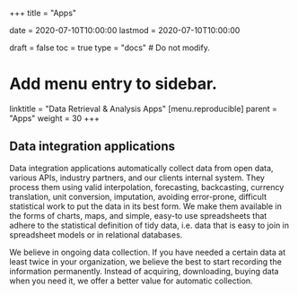 +++
title = "Apps"

date = 2020-07-10T10:00:00
lastmod = 2020-07-10T10:00:00

draft = false
toc = true
type = "docs"  # Do not modify.

# Add menu entry to sidebar.
linktitle = "Data Retrieval & Analysis Apps"
[menu.reproducible]
  parent = "Apps"
  weight = 30
+++

## Data integration applications

Data integration applications automatically collect data from open data, various APIs, industry partners, and our clients internal system. They process them using valid interpolation, forecasting, backcasting, currency translation, unit conversion, imputation, avoiding error-prone, difficult statistical work to put the data in its best form. We make them available in the forms of charts, maps, and simple, easy-to use spreadsheets that adhere to the statistical definition of tidy data, i.e. data that is easy to join in spreadsheet models or in relational databases.  

We believe in ongoing data collection. If you have needed a certain data at least twice in your organization, we believe the best to start recording the information permanently. Instead of acquiring, downloading, buying data when you need it, we offer a better value for automatic collection. 